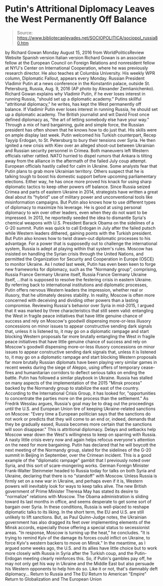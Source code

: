 # Putin's Attritional Diplomacy Leaves the West Permanently Off Balance

> Source: https://www.bibliotecapleyades.net/SOCIOPOLITICA/sociopol_russia80.htm

by Richard Gowan Monday August 15, 2016
from WorldPoliticsReview Website
Spanish version
Italian version
Richard Gowan is an associate fellow at the European Council on Foreign Relations and nonresident fellow at NYU's Center on International Cooperation, where he was previously research director. He also teaches at Columbia University.
His weekly WPR column, Diplomatic Fallout,
appears every Monday.
Russian President Vladimir Putin
at a news conference in the Konstantin palace,
outside St. Petersburg, Russia, Aug. 9, 2016
(AP photo by Alexander Zemlianichenko).
Richard Gowan explains why Vladimir Putin,
if he ever loses interest in running Russia,
"should set up a diplomatic academy."
Putins skillful "attritional diplomacy," he writes,
has kept the West
permanently off balance.
If Vladimir Putin ever loses interest in running Russia, he should set up a diplomatic academy.
The British journalist and wit David Frost once defined diplomacy as,
"the art of letting somebody else have your way."
Through a mix of hard bargaining, guile and simple force, the Russian president has often shown that he knows how to do just that. His skills were on ample display last week. Putin welcomed his Turkish counterpart, Recep Tayyip Erdogan, to St. Petersburg to bury their tensions over Syria.
He then ignited a new crisis with Kiev over an alleged shoot-out between Ukrainian and Russian security personnel in Crimea. Both maneuvers left Western officials rather rattled. NATO hurried to dispel rumors that Ankara is tilting away from the alliance in the aftermath of the failed July coup attempt. European officials hastily called for calm in Ukraine.
Some analysts fear that Putin plans to grab more Ukrainian territory.
Others suspect that he is talking tough to boost his domestic support before upcoming parliamentary elections. Either way, he has once more proved his knack for using sharp diplomatic tactics to keep other powers off balance. Since Russia seized Crimea and parts of eastern Ukraine in 2014, strategists have written a great deal about its "hybrid" use of military power and unconventional tools like misinformation campaigns.
But Putin also knows how to use different types of diplomacy to maximize his leverage. He is good at using personal diplomacy to win over other leaders, even when they do not want to be impressed.
In 2013, he reportedly seeded the idea to dismantle Syria's chemical weapons with U.S. President Barack Obama on the sidelines of a G-20 summit.
Putin was quick to call Erdogan in July after the failed putsch while Western leaders dithered, gaining points with the Turkish president. But Putin also knows how to twist drawn-out diplomatic processes to his advantage. For a power that is supposedly out to challenge the international system, Russia is adept at playing within that system's rules.
Moscow has insisted on handling the Syrian crisis through the United Nations, and permitted the Organization for Security and Cooperation in Europe (OSCE) to monitor Ukraine.
As I noted last week, Putin has even been keen to forge new frameworks for diplomacy, such as the "Normandy group", comprising,
Russia France Germany Ukraine itself,
Russia
France
Germany
Ukraine itself,
...that is supposed to resolve the festering crisis in eastern Ukraine.
By referring back to international institutions and diplomatic processes, Putin offers nervous Western leaders the impression, whether real or illusory, that he ultimately desires stability. In reality, Moscow is often more concerned with deceiving and dividing other powers than a lasting compromise.
Reviewing Russia's behavior over Syria in mid-2015, I argued that it was marked by three characteristics that still seem valid:
entangling the West in fragile peace initiatives that have little genuine chance of success and rely on Moscow's goodwill dispensing more-or-less illusory concessions on minor issues to appear constructive sending dark signals that, unless it is listened to, it may go on a diplomatic rampage and start blocking Western proposals far more brutally
entangling the West in fragile peace initiatives that have little genuine chance of success and rely on Moscow's goodwill
dispensing more-or-less illusory concessions on minor issues to appear constructive
sending dark signals that, unless it is listened to, it may go on a diplomatic rampage and start blocking Western proposals far more brutally
Russian diplomats have been playing very similar games in recent weeks during the siege of Aleppo, using offers of temporary cease-fires and humanitarian corridors to deflect serious talks on ending the battle.
Putin has followed a similar playbook in Ukraine. Russia has stalled on many aspects of the implementation of the 2015 "Minsk process" backed by the Normandy group to stabilize the east of the country.
According to the International Crisis Group, it has looked for,
"opportunities to concentrate the parties more on the process than the settlement."
As Fredrik Wesslau argues, Russia's goal may be to drag out the proceedings until the U.S. and European Union tire of keeping Ukraine-related sanctions on Moscow:
"Every time a European politician says that the sanctions do not work or predicts that they will come to an end or, indeed, demands that they be gradually eased, Russia becomes more certain that the sanctions will soon disappear."
This is attritional diplomacy.
Delays and setbacks help Moscow wear down the West's willingness to keep on sparring with Russia. A nasty little crisis every now and again helps refocus everyone's attention on the need for more bargaining.
Putin has declared that he will boycott the next meeting of the Normandy group, slated for the sidelines of the G-20 summit in Beijing in September, over the Crimean incident. This is a good example of the "diplomatic rampage" gambit that I previously noted over Syria, and this sort of scare-mongering works.
German Foreign Minister Frank-Walter Steinmeier headed to Russia today for talks on both Syria and Ukraine, declaring that there is no "standoff" with Moscow.
Unless Russia is firmly set on a new war in Ukraine, and perhaps even if it is, Western powers will inevitably look for ways to keep talks alive. The new British government of Prime Minister Theresa May has stated its desire to "normalize" relations with Moscow.
The Obama administration is sliding toward its last months in office, and seems desperate to get some sort of bargain over Syria. In these conditions, Russia is well-placed to reshape diplomatic talks to its liking. In the short term, the EU and U.S. are still unlikely to lift sanctions.
But, as Paul Quinn-Judge notes, the Ukrainian government has also dragged its feet over implementing elements of the Minsk accords, especially those offering a special status to secessionist areas.
"In response, Moscow is turning up the heat," he concludes. "It is trying to remind Kyiv of the damage its forces could inflict on Ukraine, to force Kyiv's western backers to move on Minsk."
In the meantime, as I argued some weeks ago, the U.S. and its allies have little choice but to work more closely with Russia in Syria after the Turkish coup, and the Putin-Erdogan meeting clearly reinforces this. So, if Putin's gambles pay off, he may not only get his way in Ukraine and the Middle East but also persuade his Western opponents to help him do so.
Like it or not, that's damnably deft diplomacy...
Return to Russia and The EU
Return to American "Empire"
Return to Globalization and The European Union
